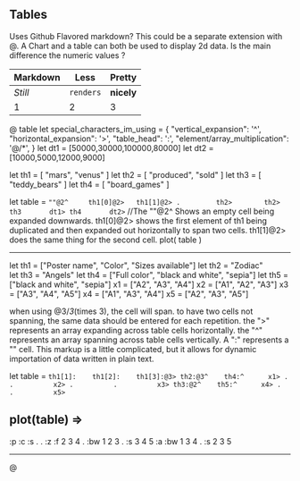## Tables

Uses Github Flavored markdown? This could be a separate extension with @. A Chart and a table can both be used to display 2d data. Is the main difference the numeric values ?

Markdown | Less | Pretty
--- | --- | ---
*Still* | `renders` | **nicely**
1 | 2 | 3

@ table
let special_characters_im_using = {
	"vertical_expansion": '^',
	"horizontal_expansion": '>',
	"table_head": ':',
	"element/array_multiplication": '@/*',
}
[](https://www.w3.org/WAI/tutorials/tables/irregular/)
let dt1	= [50000,30000,100000,80000]
let dt2	= [10000,5000,12000,9000]

let th1 = [ "mars", "venus" ]
let th2 = [ "produced", "sold" ]
let th3 = [ "teddy_bears" ]
let th4 = [ "board_games" ]

let table	= `
""@2^     th1[0]@2>   th1[1]@2>
.         th2>        th2>
th3       dt1>
th4       dt2>
`
//The ""@2^ Shows an empty cell being expanded downwards. th1[0]@2> shows the first element of th1 being duplicated and then expanded out horizontally to span two cells. th1[1]@2> does the same thing for the second cell.
plot( table )

------

let th1 = ["Poster name", "Color", "Sizes available"]
let th2 = "Zodiac" 	
let th3 = "Angels" 
let th4 = ["Full color", "black and white", "sepia"]
let th5 = ["black and white", "sepia"]
x1 = ["A2", "A3", "A4"]
x2 = ["A1",	"A2",	"A3"]
x3 = ["A3",	"A4", "A5"]
x4 = ["A1",	"A3", "A4"]
x5 = ["A2",	"A3", "A5"]

when using @3/*3*(times 3), the cell will span. to have two cells not spanning, the same data should be entered for each repetition. the ">" represents an array expanding across table cells horizontally. the "^" represents an array spanning across table cells vertically. A ":" represents a "<th>" cell. This markup is a little complicated, but it allows for dynamic importation of data written in plain text.

let table = `
th1[1]:    th1[2]:    th1[3]:@3>
th2:@3^    th4:^      x1>
.          .          x2>
.          .          x3>
th3:@2^    th5:^      x4>
.          .          x5>
`

plot(table)
=>
---
:p  :c   :s . .
:z  :f   2  3 4
 .  :bw  1  2 3
 .  :s   3  4 5
:a  :bw  1  3 4
 .  :s   2  3 5

---



@
